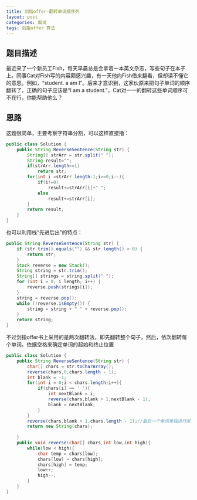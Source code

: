 ```yaml
---
title: 剑指offer-翻转单词顺序列
layout: post
categories: 面试
tags: 剑指offer 算法
---
```

## 题目描述

最近来了一个新员工Fish，每天早晨总是会拿着一本英文杂志，写些句子在本子上。同事Cat对Fish写的内容颇感兴趣，有一天他向Fish借来翻看，但却读不懂它的意思。例如，“student. a am I”。后来才意识到，这家伙原来把句子单词的顺序翻转了，正确的句子应该是“I am a student.”。Cat对一一的翻转这些单词顺序可不在行，你能帮助他么？

## 思路

这题很简单，主要考察字符串分割，可以这样直接撸：

```java
public class Solution {
    public String ReverseSentence(String str) {
        String[] strArr = str.split(" ");
        String result="";
        if(strArr.length<=1)
            return str;
        for(int i =strArr.length-1;i>=0;i--){
            if(i!=0)
                result+=strArr[i]+" ";
            else
                result+=strArr[i];
        }
        return result;
    }
}
```

也可以利用栈“先进后出”的特点：

```java
public String ReverseSentence(String str) {
    if (str.trim().equals("") && str.length() > 0) {
        return str; 
    }
    Stack reverse = new Stack();
    String string = str.trim();
    String[] strings = string.split(" ");
    for (int i = 0; i length; i++) {
        reverse.push(strings[i]);
    }
    string = reverse.pop();
    while (!reverse.isEmpty()) {
        string = string + " " + reverse.pop();
    }
    return string;
}
```

不过剑指offer书上采用的是两次翻转法，即先翻转整个句子，然后，依次翻转每个单词。依据空格来确定单词的起始和终止位置

```java
public class Solution {
    public String ReverseSentence(String str) {
        char[] chars = str.toCharArray();
        reverse(chars,0,chars.length - 1);
        int blank = -1;
        for(int i = 0;i < chars.length;i++){
            if(chars[i] == ' '){ 
                int nextBlank = i;
                reverse(chars,blank + 1,nextBlank - 1);
                blank = nextBlank;
            }
        }
        reverse(chars,blank + 1,chars.length - 1);//最后一个单词单独进行反转
        return new String(chars);
         
    }
    public void reverse(char[] chars,int low,int high){
        while(low < high){
            char temp = chars[low];
            chars[low] = chars[high];
            chars[high] = temp;
            low++;
            high--;
        }
    }
}
```